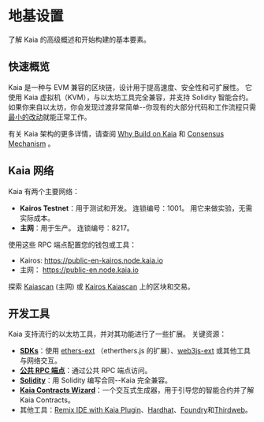 # 地基设置

了解 Kaia 的高级概述和开始构建的基本要素。

## 快速概览

Kaia 是一种与 EVM 兼容的区块链，设计用于提高速度、安全性和可扩展性。 它使用 Kaia 虚拟机（KVM），与以太坊工具完全兼容，并支持 Solidity 智能合约。 如果你来自以太坊，你会发现过渡非常简单--你现有的大部分代码和工作流程只需[最小的改动](../tutorials/migrating-ethereum-app-to-kaia.mdx)就能正常工作。

有关 Kaia 架构的更多详情，请查阅 [Why Build on Kaia](../../learn/why-kaia.md) 和 [Consensus Mechanism](../../learn/consensus-mechanism.md) 。

## Kaia 网络

Kaia 有两个主要网络：

- **Kairos Testnet**：用于测试和开发。 连锁编号：1001。 用它来做实验，无需实际成本。
- **主网**：用于生产。 连锁编号：8217。

使用这些 RPC 端点配置您的钱包或工具：

- Kairos: https://public-en-kairos.node.kaia.io
- 主网： https://public-en.node.kaia.io

探索 [Kaiascan](https://kaiascan.io/) (主网) 或 [Kairos Kaiascan](https://kairos.kaiascan.io/) 上的区块和交易。

## 开发工具

Kaia 支持流行的以太坊工具，并对其功能进行了一些扩展。 关键资源：

- **[SDKs](../../references/sdk/sdk.md)**：使用 [ethers-ext](../../references/sdk/ethers-ext/getting-started.md) （etherthers.js 的扩展）、[web3js-ext](../../references/sdk/web3js-ext/getting-started.md) 或其他工具与网络交互。
- **[公共 RPC 端点](../../references/public-en.md)**：通过公共 RPC 端点访问。
- **[Solidity](https://github.com/ethereum/solidity)**：用 Solidity 编写合同--Kaia 完全兼容。
- **[Kaia Contracts Wizard](https://wizard.kaia.io/)**：一个交互式生成器，用于引导您的智能合约并了解 Kaia Contracts。
- 其他工具：[Remix IDE with Kaia Plugin](https://ide.kaia.io/)、[Hardhat](https://v2.hardhat.org/hardhat-runner/docs/getting-started)、[Foundry](https://getfoundry.sh/)和[Thirdweb](https://portal.thirdweb.com/)。